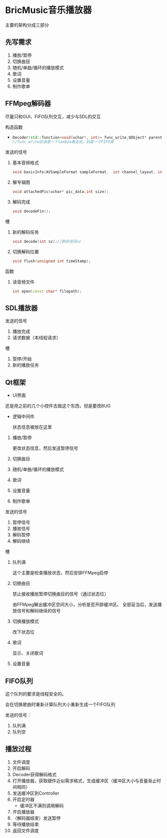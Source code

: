 # BricMusic音乐播放器

主要的架构分成三部分

## 先写需求

1. 播放/暂停
2. 切换曲目
3. 随机/单曲/循环的播放模式
4. 歌词
5. 设置音量
6. 制作歌单

## FFMpeg解码器

尽量只和GUI、FIFO队列交互，减少与SDL的交互

构造函数

- ```C++
  Decoder(std::function<void(uchar*, int)> func_write,QObject* parent = Q_NULLPTR);
  //func_write应该是一个lambda表达式，封装一个FIFO类
  ```

发送的信号

1. 基本音频格式

   ```c++
   void basicInfo(AVSampleFormat sampleFormat,	int channel_layout,	int sample_rate);
   ```

2. 解专辑图

   ```C++
   void attachedPic(uchar* pic_data,int size);
   ```

3. 解码完成

   ```C++
   void decodeFin();
   ```

槽

1. 新的解码任务

   ```C++
   void decode(int sz);//剩余空间sz
   ```

2. 切换解码位置

   ```C++
   void flush(unsigned int timeStamp);
   ```

函数

1. 读音频文件

   ```C++
   int open(const char* filepath);
   ```

## SDL播放器

发送的信号

1. 播放完成
2. 请求数据（本线程请求）

槽

1. 暂停/开始
2. 新的播放任务

## Qt框架

- UI界面

还是用之前的几个小控件去做这个东西，但是要改BUG

- 逻辑中间件

  状态信息被放在这里

1. 播放/暂停

   更改状态信息，然后发送暂停信号

2. 切换曲目

3. 随机/单曲/循环的播放模式

4. 歌词

5. 设置音量

6. 制作歌单

发送的信号

1. 暂停信号
2. 播放信号
3. 解码暂停
4. 解码继续

槽

1. 队列满

   这个主要是检查播放状态，然后安排FFMpeg启停

2. 切换曲目

   禁止接收播放暂停切换曲目的信号（通过状态位）

   由FFMpeg解出缓冲区空间大小，分析是否开辟缓冲区。
   全部妥当后，发送播放信号和解码继续的信号

3. 切换播放模式

   改下状态位

4. 歌词

   显示、关闭歌词

5. 设置音量

   

   

## FIFO队列

这个队列的要求是线程安全的。

会在切换歌曲时重新计算队列大小重新生成一个FIFO队列

发送的信号：

1. 队列满
2. 队列空

## 播放过程

1. 文件调度
2. 开启解码
3. Decoder获得解码格式
4. 打开播放器，获取硬件近似需求格式，生成缓冲区（缓冲区大小与音量渐止时间相同）
5. 发送缓冲区到Controller
6. 开启定时器
   - 缓冲区不满则调用解码
7. 开启播放器
8. （解码器结束）发送暂停
9. 等待播放结束
10. 返回文件调度